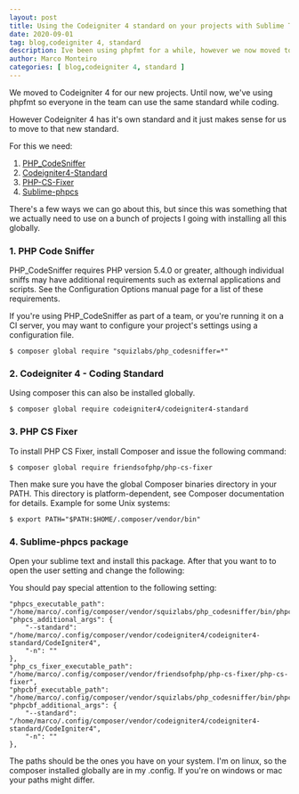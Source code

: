 ```yaml
---
layout: post
title: Using the Codeigniter 4 standard on your projects with Sublime Text
date: 2020-09-01
tag: blog,codeigniter 4, standard
description: Ive been using phpfmt for a while, however we now moved to codeigniter 4 that provides actual standards that can be used with sublike
author: Marco Monteiro
categories: [ blog,codeigniter 4, standard ]
---
```


We moved to Codeigniter 4 for our new projects. Until now, we've using phpfmt so everyone in the team can use the same standard while coding.

However Codeigniter 4 has it's own standard and it just makes sense for us to move to that new standard.

For this we need:

1. [PHP_CodeSniffer](https://github.com/squizlabs/PHP_CodeSniffer/)
1. [Codeigniter4-Standard](https://github.com/codeigniter4/coding-standard)
1. [PHP-CS-Fixer](https://github.com/FriendsOfPhp/PHP-CS-Fixer)
1. [Sublime-phpcs](https://packagecontrol.io/packages/Phpcs)

There's a few ways we can go about this, but since this was something that we actually need to use on a bunch of projects I going with installing all this globally.

### **1. PHP Code Sniffer**

PHP_CodeSniffer requires PHP version 5.4.0 or greater, although individual sniffs may have additional requirements such as external applications and scripts. See the Configuration Options manual page for a list of these requirements.

If you're using PHP_CodeSniffer as part of a team, or you're running it on a CI server, you may want to configure your project's settings using a configuration file.

    $ composer global require "squizlabs/php_codesniffer=*"

### **2. Codeigniter 4 - Coding Standard**

Using composer this can also be installed globally.

    $ composer global require codeigniter4/codeigniter4-standard

### **3. PHP CS Fixer**

To install PHP CS Fixer, install Composer and issue the following command:

    $ composer global require friendsofphp/php-cs-fixer

Then make sure you have the global Composer binaries directory in your PATH. This directory is platform-dependent, see Composer documentation for details. Example for some Unix systems:

    $ export PATH="$PATH:$HOME/.composer/vendor/bin"

### **4. Sublime-phpcs package**

Open your sublime text and install this package. After that you want to to open the user setting and change the following:


You should pay special attention to the following setting:

    "phpcs_executable_path": "/home/marco/.config/composer/vendor/squizlabs/php_codesniffer/bin/phpcs",
    "phpcs_additional_args": {
        "--standard": "/home/marco/.config/composer/vendor/codeigniter4/codeigniter4-standard/CodeIgniter4",
        "-n": ""
    },
    "php_cs_fixer_executable_path": "/home/marco/.config/composer/vendor/friendsofphp/php-cs-fixer/php-cs-fixer",
    "phpcbf_executable_path": "/home/marco/.config/composer/vendor/squizlabs/php_codesniffer/bin/phpcbf",
    "phpcbf_additional_args": {
        "--standard": "/home/marco/.config/composer/vendor/codeigniter4/codeigniter4-standard/CodeIgniter4",
        "-n": ""
    },

The paths should be the ones you have on your system. I'm on linux, so the composer installed globally are in my .config. If you're on windows or mac your paths might differ.
